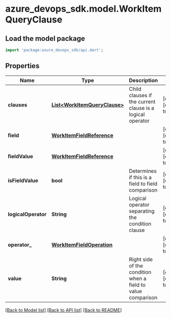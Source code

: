 # azure_devops_sdk.model.WorkItemQueryClause

## Load the model package
```dart
import 'package:azure_devops_sdk/api.dart';
```

## Properties
Name | Type | Description | Notes
------------ | ------------- | ------------- | -------------
**clauses** | [**List&lt;WorkItemQueryClause&gt;**](WorkItemQueryClause.md) | Child clauses if the current clause is a logical operator | [optional] [default to []]
**field** | [**WorkItemFieldReference**](WorkItemFieldReference.md) |  | [optional] [default to null]
**fieldValue** | [**WorkItemFieldReference**](WorkItemFieldReference.md) |  | [optional] [default to null]
**isFieldValue** | **bool** | Determines if this is a field to field comparison | [optional] [default to null]
**logicalOperator** | **String** | Logical operator separating the condition clause | [optional] [default to null]
**operator_** | [**WorkItemFieldOperation**](WorkItemFieldOperation.md) |  | [optional] [default to null]
**value** | **String** | Right side of the condition when a field to value comparison | [optional] [default to null]

[[Back to Model list]](../README.md#documentation-for-models) [[Back to API list]](../README.md#documentation-for-api-endpoints) [[Back to README]](../README.md)


